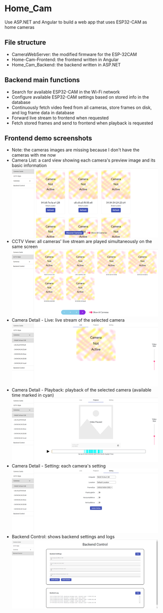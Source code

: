 # Home_Cam
Use ASP.NET and Angular to build a web app that uses ESP32-CAM as home cameras
## File structure
- CameraWebServer: the modified firmware for the ESP-32CAM
- Home-Cam-Frontend: the frontend written in Angular
- Home_Cam_Backend: the backend written in ASP.NET
## Backend main functions
- Search for available ESP32-CAM in the Wi-Fi network
- Configure available ESP32-CAM settings based on stored info in the database
- Continuously fetch video feed from all cameras, store frames on disk, and log frame data in database
- Forward live stream to frontend when requested
- Fetch stored frames and send to frontend when playback is requested
## Frontend demo screenshots
- Note: the cameras images are missing because I don't have the cameras with me now
- Camera List: a card view showing each camera's preview image and its basic information
![Camera List](https://github.com/yang-shida/Home_Cam/blob/main/pictures/cam%20cards.PNG)
- CCTV View: all cameras' live stream are played simultaneously on the same screen
![CCTV View](https://github.com/yang-shida/Home_Cam/blob/main/pictures/CCTV.PNG)
- Camera Detail - Live: live stream of the selected camera
![Camera Detail - Live](https://github.com/yang-shida/Home_Cam/blob/main/pictures/live.PNG)
- Camera Detail - Playback: playback of the selected camera (available time marked in cyan)
![Camera Detail - Playback](https://github.com/yang-shida/Home_Cam/blob/main/pictures/playback.PNG)
- Camera Detail - Setting: each camera's setting
![Camera Detail - Setting](https://github.com/yang-shida/Home_Cam/blob/main/pictures/cam%20setting.PNG)
- Backend Control: shows backend settings and logs
![Backend Control](https://github.com/yang-shida/Home_Cam/blob/main/pictures/backend%20control.PNG)

